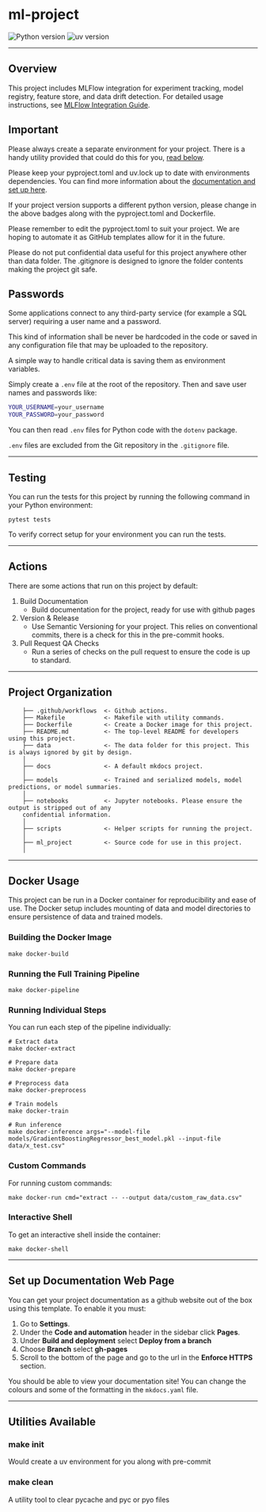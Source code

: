 # ml-project

![Python version](https://img.shields.io/badge/python-3.12-blue.svg)
![uv version](https://img.shields.io/badge/uv-%3E%3D0.5.0-purple.svg
)

--------

## Overview

This project includes MLFlow integration for experiment tracking, model registry, feature store, and data drift detection. For detailed usage instructions, see [MLFlow Integration Guide](docs/mlflow_integration.md).

## Important

Please always create a separate environment for your project. There is a handy utility provided that could do
this for you, [read below](#make-init).

Please keep your pyproject.toml and uv.lock up to date with environments dependencies.
You can find more information about the [documentation and set up here](https://docs.astral.sh/uv/).

If your project version supports a different python version, please change in the above badges along with
the pyproject.toml and Dockerfile.

Please remember to edit the pyproject.toml to suit your project. We are hoping to automate it as GitHub templates
allow for it in the future.

Please do not put confidential data useful for this project anywhere other than data folder.
The .gitignore is designed to ignore the folder contents making the project git safe.

## Passwords

Some applications connect to any third-party service (for example a SQL server) requiring
a user name and a password.

This kind of information shall be never be hardcoded in the code or saved in any configuration
file that may be uploaded to the repository.

A simple way to handle critical data is saving them as environment variables.

Simply create a `.env` file at the root of the repository. Then and save user names and passwords
like:

```bash
YOUR_USERNAME=your_username
YOUR_PASSWORD=your_password
```

You can then read `.env` files for Python code with the `dotenv` package.

`.env` files are excluded from the Git repository in the `.gitignore` file.

--------

## Testing

You can run the tests for this project by running the following command in your Python environment:

```shell
pytest tests
```

To verify correct setup for your environment you can run the tests.

--------

## Actions

There are some actions that run on this project by default:

1. Build Documentation
    - Build documentation for the project, ready for use with github pages
2. Version & Release
    - Use Semantic Versioning for your project. This relies on conventional commits, there is a check for this in the pre-commit hooks.
3. Pull Request QA Checks
    - Run a series of checks on the pull request to ensure the code is up to standard.

--------

## Project Organization

```shell
    ├── .github/workflows  <- Github actions.
    ├── Makefile           <- Makefile with utility commands.
    ├── Dockerfile         <- Create a Docker image for this project.
    ├── README.md          <- The top-level README for developers using this project.
    ├── data               <- The data folder for this project. This is always ignored by git by design.
    │
    ├── docs               <- A default mkdocs project.
    │
    ├── models             <- Trained and serialized models, model predictions, or model summaries.
    │
    ├── notebooks          <- Jupyter notebooks. Please ensure the output is stripped out of any
    confidential information.
    │
    ├── scripts            <- Helper scripts for running the project.
    │
    ├── ml_project         <- Source code for use in this project.
    │
```

--------

## Docker Usage

This project can be run in a Docker container for reproducibility and ease of use. The Docker setup includes mounting of data and model directories to ensure persistence of data and trained models.

### Building the Docker Image

```shell
make docker-build
```

### Running the Full Training Pipeline

```shell
make docker-pipeline
```

### Running Individual Steps

You can run each step of the pipeline individually:

```shell
# Extract data
make docker-extract

# Prepare data
make docker-prepare

# Preprocess data
make docker-preprocess

# Train models
make docker-train

# Run inference
make docker-inference args="--model-file models/GradientBoostingRegressor_best_model.pkl --input-file data/x_test.csv"
```

### Custom Commands

For running custom commands:

```shell
make docker-run cmd="extract -- --output data/custom_raw_data.csv"
```

### Interactive Shell

To get an interactive shell inside the container:

```shell
make docker-shell
```

--------

## Set up Documentation Web Page

You can get your project documentation as a github website out of the box using this template.
To enable it you must:

1. Go to **Settings**.
1. Under the **Code and automation** header in the sidebar click **Pages**.
1. Under **Build and deployment** select **Deploy from a branch**
1. Choose **Branch** select **gh-pages**
1. Scroll to the bottom of the page and go to the url in the **Enforce HTTPS** section.

You should be able to view your documentation site! You can change the colours and some of the formatting in the `mkdocs.yaml` file.

--------

## Utilities Available

### make init

Would create a uv environment for you along with pre-commit

### make clean

A utility tool to clear pycache and pyc or pyo files
